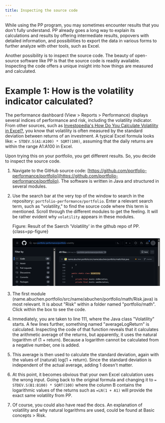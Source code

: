 ```yaml
---
title: Inspecting the source code
---
```


While using the PP program, you may sometimes encounter results that you don't fully understand. PP already goes a long way to explain its calculations and results by offering intermediate results, popovers with detailed information, and possibilities to export the data in various forms to further analyze with other tools, such as Excel.

Another possibility is to inspect the source code. The beauty of open-source software like PP is that the source code is readily available. Inspecting the code offers a unique insight into how things are measured and calculated.

# Example 1: How is the volatility indicator calculated?

The performance dashboard (View > Reports > Performance) displays several indices of performance and risk, including the volatility indicator. From other sources, such as [Investopedia's How Do You Calculate Volatility in Excel?](https://www.investopedia.com/ask/answers/021015/how-can-you-calculate-volatility-excel.asp), you know that volatility is often measured by the standard deviation between returns of an investment. A typical Excel formula looks like: `= STDEV.S(A1:A100) * SQRT(100)`, assuming that the daily returns are within the range A1:A100 in Excel.

Upon trying this on your portfolio, you get different results. So, you decide to inspect the source code.

1. Navigate to the GitHub source code: [https://github.com/portfolio-performance/portfolio](https://github.com/portfolio-performance/portfolio). The software is written in Java and structured in several modules.
2. Use the search bar at the very top of the window to search in the repository: `portfolio-performance/portfolio`. Enter a relevant search term, such as "volatility," to find the source code where this term is mentioned. Scroll through the different modules to get the feeling. It will be rather evident why `volatility` appears in these modules.

    Figure: Result of the Saerch 'Volatility' in the github repo of PP. {class=pp-figure}

    ![](./images/source-code-search-volatility.png)

3. The first module (name.abuchen.portfolio/src/name/abuchen/portfolio/math/Risk.java) is most relevant. It is about "Risk" within a folder named "portfolio/math". Click within the box to see the code.
4. Immediately, you are taken to line 111, where the Java class "Volatility" starts. A few lines further, something named "averageLogReturn" is calculated. Inspecting the code of that function reveals that it calculates the arithmetic average of the returns, but apparently, it uses the natural logarithm of (1 + return). Because a logarithm cannot be calculated from a negative number, one is added. 
5. This average is then used to calculate the standard deviation, again with the values of (natural) log(1 + return). Since the standard deviation is independent of the actual average, adding 1 doesn't matter.
6. At this point, it becomes obvious that your own Excel calculation uses the wrong input. Going back to the original formula and changing it to `= STDEV.S(B1:B100) * SQRT(100)` where the column B contains the logarithmic values of the returns such as `=LN(1 + A1)` will provide the exact same volatility from PP.
7. Of course, you could also have read the docs. An explanation of volatility and why natural logarithms are used, could be found at Basic concepts > Risk. 





